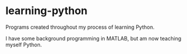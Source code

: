 # learning-python

Programs created throughout my process of learning Python.

I have some background programming in MATLAB, but am now teaching myself Python.
